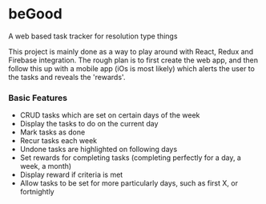 # beGood
A web based task tracker for resolution type things

This project is mainly done as a way to play around with React, Redux and Firebase integration. 
The rough plan is to first create the web app, and then follow this up with a mobile app (iOs is most likely) which alerts the user to the tasks and reveals the 'rewards'.

### Basic Features
 * CRUD tasks which are set on certain days of the week
 * Display the tasks to do on the current day
 * Mark tasks as done
 * Recur tasks each week
 * Undone tasks are highlighted on following days
 * Set rewards for completing tasks (completing perfectly for a day, a week, a month)
 * Display reward if criteria is met
 * Allow tasks to be set for more particularly days, such as first X, or fortnightly
